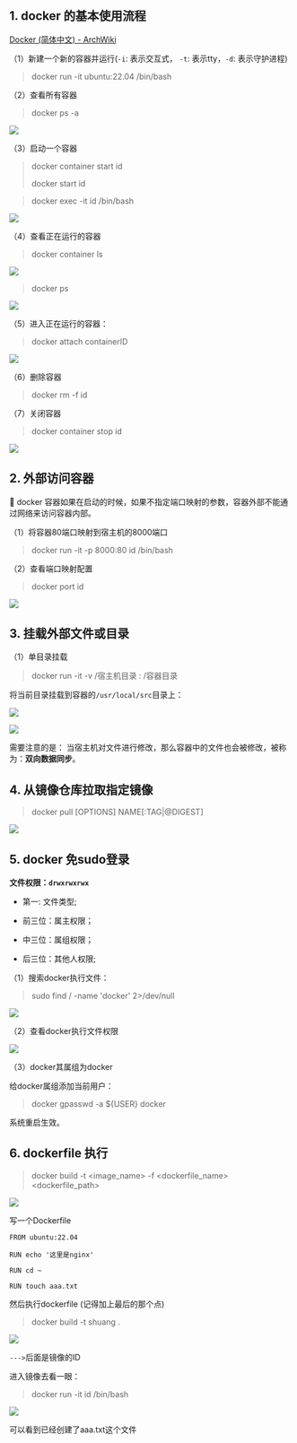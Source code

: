 ## 1. docker 的基本使用流程

[Docker (简体中文) - ArchWiki](https://wiki.archlinux.org/title/Docker_(%E7%AE%80%E4%BD%93%E4%B8%AD%E6%96%87))

（1）新建一个新的容器并运行(`-i`: 表示交互式， `-t`: 表示tty，`-d`: 表示守护进程)

> docker run -it ubuntu:22.04 /bin/bash

（2）查看所有容器

> docker ps -a

![](../../../../操作/assets/2022-10-25-11-04-56-image.png)

（3）启动一个容器

> docker container start id
> 
> docker start id

> docker exec -it id /bin/bash

![](../../../../操作/assets/2022-10-25-11-08-47-image.png)

（4）查看正在运行的容器

> docker container ls

![](../../../../操作/assets/2022-10-25-11-07-29-image.png)

> docker ps

![](../../../../操作/assets/2022-10-25-11-52-29-image.png)

（5）进入正在运行的容器：

> docker attach containerID

![](../../../../操作/assets/2022-11-01-13-59-42-image.png)

（6）删除容器

> docker rm -f  id

（7）关闭容器

> docker container stop id

![](../../../../操作/assets/2022-10-25-11-49-53-image.png)

## 2. 外部访问容器

:star2:  docker 容器如果在启动的时候，如果不指定端口映射的参数，容器外部不能通过网络来访问容器内部。

（1）将容器80端口映射到宿主机的8000端口

> docker run -it -p 8000:80  id /bin/bash

（2）查看端口映射配置

> docker port id

![](../../../../操作/assets/2022-10-25-12-03-30-image.png)

## 3. 挂载外部文件或目录

（1）单目录挂载

> docker run -it -v /宿主机目录 : /容器目录

将当前目录挂载到容器的`/usr/local/src`目录上：

![](../../../../操作/assets/2022-10-31-09-45-02-image.png)

![](../../../../操作/assets/2022-10-31-09-46-15-image.png)

需要注意的是： 当宿主机对文件进行修改，那么容器中的文件也会被修改，被称为：**双向数据同步**。

## 4. 从镜像仓库拉取指定镜像

> docker pull  [OPTIONS] NAME[:TAG|@DIGEST]

![](../../../../操作/assets/2022-10-31-09-55-14-image.png)

## 5. docker 免sudo登录

**文件权限：`drwxrwxrwx`**

- 第一: 文件类型;

- 前三位：属主权限；

- 中三位：属组权限；

- 后三位：其他人权限;

（1）搜索docker执行文件：

> sudo find / -name 'docker' 2>/dev/null

![](../../../../操作/assets/2022-10-31-10-32-10-image.png)

（2）查看docker执行文件权限

![](../../../../操作/assets/2022-10-31-10-31-35-image.png)

（3）docker其属组为docker

给docker属组添加当前用户：

> docker gpasswd -a ${USER} docker

系统重启生效。

## 6. dockerfile 执行

> docker build -t <image_name> -f <dockerfile_name> <dockerfile_path>

![](../../../../操作/assets/2022-10-31-17-48-29-image.png)

写一个Dockerfile

```shell
FROM ubuntu:22.04

RUN echo '这里是nginx'

RUN cd ~ 

RUN touch aaa.txt
```

然后执行dockerfile (记得加上最后的那个点)

> docker build -t shuang .   

![](../../../../操作/assets/2022-11-14-14-20-52-image.png)

`--->`后面是镜像的ID

进入镜像去看一眼：

> docker run -it id /bin/bash

![](../../../../操作/assets/2022-11-14-14-23-17-image.png)

可以看到已经创建了aaa.txt这个文件
